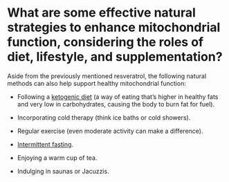 # What are some effective natural strategies to enhance mitochondrial function, considering the roles of diet, lifestyle, and supplementation?

Aside from the previously mentioned resveratrol, the following natural methods can also help support healthy mitochondrial function:

- Following a [ketogenic diet](https://www.drberg.com/blog/is-ketogenic-diet-too-extreme) (a way of eating that’s higher in healthy fats and very low in carbohydrates, causing the body to burn fat for fuel).

- Incorporating cold therapy (think ice baths or cold showers).

- Regular exercise (even moderate activity can make a difference).

- [Intermittent fasting](https://www.drberg.com/blog/intermittent-fasting).

- Enjoying a warm cup of tea.

- Indulging in saunas or Jacuzzis.